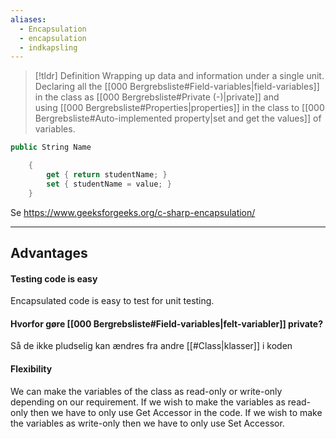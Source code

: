 ```yaml
---
aliases:
  - Encapsulation
  - encapsulation
  - indkapsling
---
```

> [!tldr] Definition
> Wrapping up data and information under a single unit.
> Declaring all the [[000 Bergrebsliste#Field-variables|field-variables]] in the class as [[000 Bergrebsliste#Private (-)|private]] and using [[000 Bergrebsliste#Properties|properties]] in the class to [[000 Bergrebsliste#Auto-implemented property|set and get the values]] of variables.

````csharp
public String Name

    {
        get { return studentName; }
        set { studentName = value; }
    }
````
Se https://www.geeksforgeeks.org/c-sharp-encapsulation/

---

## Advantages
#### Testing code is easy 
Encapsulated code is easy to test for unit testing.
#### Hvorfor gøre [[000 Bergrebsliste#Field-variables|felt-variabler]] private?
Så de ikke pludselig kan ændres fra andre [[#Class|klasser]] i koden
#### Flexibility
We can make the variables of the class as read-only or write-only depending on our requirement. If we wish to make the variables as read-only then we have to only use Get Accessor in the code. If we wish to make the variables as write-only then we have to only use Set Accessor.
